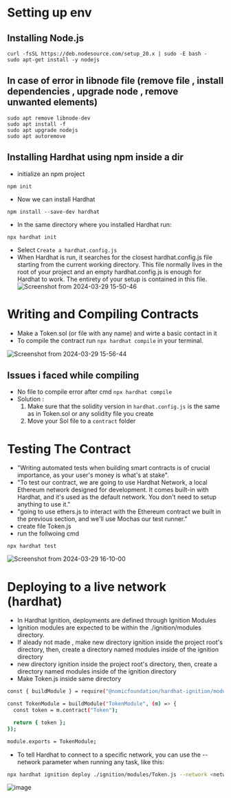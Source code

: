 # Setting up env

## Installing Node.js 
```
curl -fsSL https://deb.nodesource.com/setup_20.x | sudo -E bash -
sudo apt-get install -y nodejs
```
## In case of error in libnode file (remove file , install dependencies , upgrade node , remove unwanted elements)

```
sudo apt remove libnode-dev
sudo apt install -f
sudo apt upgrade nodejs
sudo apt autoremove
```

## Installing Hardhat using npm inside a dir 

- initialize an npm project
```
npm init
```
- Now we can install Hardhat
```
npm install --save-dev hardhat
```
- In the same directory where you installed Hardhat run:
```
npx hardhat init
```
- Select `Create a hardhat.config.js`
- When Hardhat is run, it searches for the closest hardhat.config.js file starting from the current working directory. This file normally lives in the root of your project and an empty hardhat.config.js is enough for Hardhat to work. The entirety of your setup is contained in this file.
![Screenshot from 2024-03-29 15-50-46](https://github.com/KRIISHSHARMA/test-hardhat/assets/86760658/ad0e2413-970d-452d-835d-01871ec21882)


# Writing and Compiling Contracts 
- Make a Token.sol (or file with any name) and wirte a basic contact in it
- To compile the contract run `npx hardhat compile` in your terminal.
  
![Screenshot from 2024-03-29 15-56-44](https://github.com/KRIISHSHARMA/test-hardhat/assets/86760658/72234f0d-8bd3-4370-876d-16eeed709d28)

## Issues i faced while compiling
 - No file to compile error after cmd `npx hardhat compile`
 - Solution :
    1. Make sure that the solidity version in `hardhat.config.js` is the same as in Token.sol or any solidity file you create
    2. Move your Sol file to a `contract` folder 

# Testing The Contract
- "Writing automated tests when building smart contracts is of crucial importance, as your user's money is what's at stake".
- "To test our contract, we are going to use Hardhat Network, a local Ethereum network designed for development. It comes built-in with Hardhat, and it's used as the default network. You don't need to setup anything to use it."
- "going to use ethers.js to interact with the Ethereum contract we built in the previous section, and we'll use Mochas our test runner."
- create file Token.js
- run the follwoing cmd
```
npx hardhat test
```
![Screenshot from 2024-03-29 16-10-00](https://github.com/KRIISHSHARMA/test-hardhat/assets/86760658/f70cb594-315c-48b2-aa5e-9f57ca1be1b5)

# Deploying to a live network (hardhat)
- In Hardhat Ignition, deployments are defined through Ignition Modules
- Ignition modules are expected to be within the ./ignition/modules directory.
- If aleady not made , make new directory ignition inside the project root's directory, then, create a directory named modules inside of the ignition directory
- new directory ignition inside the project root's directory, then, create a directory named modules inside of the ignition directory
- Make Token.js inside same directory
``` sh
const { buildModule } = require("@nomicfoundation/hardhat-ignition/modules");

const TokenModule = buildModule("TokenModule", (m) => {
  const token = m.contract("Token");

  return { token };
});

module.exports = TokenModule;
```
- To tell Hardhat to connect to a specific network, you can use the --network parameter when running any task, like this:
``` sh
npx hardhat ignition deploy ./ignition/modules/Token.js --network <network-name>
```
![image](https://github.com/KRIISHSHARMA/test-hardhat/assets/86760658/f226f3be-a6eb-4c69-901a-7baa6954780d)

